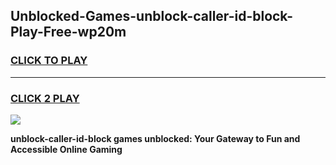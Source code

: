 
## Unblocked-Games-unblock-caller-id-block-Play-Free-wp20m
<h3>
<a href="https://premium76.site?title=unblock-caller-id-block&ref=23A">CLICK TO PLAY</a></h3>
<hr>

<h3>
<a href="https://premium76.site?title=unblock-caller-id-block&ref=23A">CLICK 2 PLAY</a>
  
</h3>

<a href="https://premium76.site?title=unblock-caller-id-block&ref=23A"><img src="https://clearcache.store/games.png"></a>


**unblock-caller-id-block games unblocked: Your Gateway to Fun and Accessible Online Gaming**

